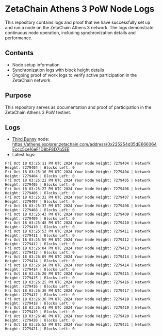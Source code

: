 # ZetaChain Athens 3 PoW Node Logs
This repository contains logs and proof that we have successfully set up and run a node on the ZetaChain Athens 3 network. The logs demonstrate continuous node operation, including synchronization details and performance.

## Contents
- Node setup information
- Synchronization logs with block height details
- Ongoing proof of work logs to verify active participation in the ZetaChain network

## Purpose
This repository serves as documentation and proof of participation in the ZetaChain Athens 3 PoW testnet.

## Logs

- [Third Bunny](https://thirdbunny.xyz/) node: https://athens.explorer.zetachain.com/address/0x225254d35dE666064Eccc5ce16eF1D8bF8D7b5EE
- Latest logs:
```
Fri Oct 18 03:25:11 PM UTC 2024 Your Node Height: 7279404 | Network Height: 7279404 | Blocks Left: 0
Fri Oct 18 03:25:16 PM UTC 2024 Your Node Height: 7279404 | Network Height: 7279404 | Blocks Left: 0
Fri Oct 18 03:25:22 PM UTC 2024 Your Node Height: 7279405 | Network Height: 7279405 | Blocks Left: 0
Fri Oct 18 03:25:27 PM UTC 2024 Your Node Height: 7279406 | Network Height: 7279406 | Blocks Left: 0
Fri Oct 18 03:25:32 PM UTC 2024 Your Node Height: 7279407 | Network Height: 7279407 | Blocks Left: 0
Fri Oct 18 03:25:37 PM UTC 2024 Your Node Height: 7279408 | Network Height: 7279408 | Blocks Left: 0
Fri Oct 18 03:25:43 PM UTC 2024 Your Node Height: 7279409 | Network Height: 7279409 | Blocks Left: 0
Fri Oct 18 03:25:48 PM UTC 2024 Your Node Height: 7279410 | Network Height: 7279410 | Blocks Left: 0
Fri Oct 18 03:25:53 PM UTC 2024 Your Node Height: 7279411 | Network Height: 7279411 | Blocks Left: 0
Fri Oct 18 03:25:59 PM UTC 2024 Your Node Height: 7279412 | Network Height: 7279412 | Blocks Left: 0
Fri Oct 18 03:26:04 PM UTC 2024 Your Node Height: 7279413 | Network Height: 7279413 | Blocks Left: 0
Fri Oct 18 03:26:09 PM UTC 2024 Your Node Height: 7279414 | Network Height: 7279414 | Blocks Left: 0
Fri Oct 18 03:26:14 PM UTC 2024 Your Node Height: 7279414 | Network Height: 7279414 | Blocks Left: 0
Fri Oct 18 03:26:20 PM UTC 2024 Your Node Height: 7279415 | Network Height: 7279415 | Blocks Left: 0
Fri Oct 18 03:26:25 PM UTC 2024 Your Node Height: 7279416 | Network Height: 7279416 | Blocks Left: 0
Fri Oct 18 03:26:30 PM UTC 2024 Your Node Height: 7279417 | Network Height: 7279417 | Blocks Left: 0
Fri Oct 18 03:26:36 PM UTC 2024 Your Node Height: 7279418 | Network Height: 7279418 | Blocks Left: 0
Fri Oct 18 03:26:41 PM UTC 2024 Your Node Height: 7279419 | Network Height: 7279419 | Blocks Left: 0
Fri Oct 18 03:26:46 PM UTC 2024 Your Node Height: 7279420 | Network Height: 7279420 | Blocks Left: 0
Fri Oct 18 03:26:52 PM UTC 2024 Your Node Height: 7279421 | Network Height: 7279421 | Blocks Left: 0
```
